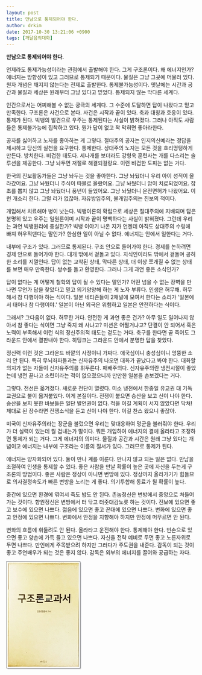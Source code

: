```yaml
---
layout: post
title: 만남으로 통제되어야 한다.
author: drkim
date: 2017-10-30 13:21:06 +0900
tags: [깨달음의대화]
---
```


**만남으로 통제되어야 한다.**

  


언제라도 통제가능성이라는 관점에서 출발해야 한다. 그게 구조론이다. 왜 에너지인가? 에너지는 방향성이 있고 그러므로 통제되기 때문이다. 물질은 그냥 그곳에 머물러 있다. 원자 개념은 깨지지 않는다는 전제로 출발한다. 통제불가능성이다. 옛날에는 시간과 공간과 물질과 세상은 원래부터 그냥 있다고 믿었다. 통제되지 않는 막다른 세계다. 

  


인간으로서는 어찌해볼 수 없는 궁극의 세계다. 그 수준에 도달하면 답이 나왔다고 믿고 만족한다. 구조론은 사건으로 본다. 사건은 시작과 끝이 있다. 축과 대칭과 호응이 있다. 통제가 된다. 빅뱅의 발견으로 우주는 통제된다는 사실이 밝혀졌다. 그러나 아직도 사람들은 통제불가능에 집착하고 있다. 뭔가 답이 없고 꽉 막히면 좋아라한다.

  


공자를 싫어하고 노자를 좋아하는 게 그렇다. 절대주의 공자는 인지의신예라는 정답을 제시하고 당신의 실천을 요구한다. 통제한다. 상대주의 노자는 모든 것을 흐리멍텅하게 만든다. 방치한다. 비겁한 태도다. 세나개를 보더라도 강형욱 훈련사는 개를 다스리는 솔루션을 제공한다. 그냥 놔두면 저절로 해결되걸랑요. 이런 비겁한 도피는 없는 거다. 

  


한국의 진보활동가들은 그냥 놔두는 것을 좋아한다. 그냥 놔뒀더니 우리 아이 성적이 올라갔어요. 그냥 놔뒀더니 주식이 따블로 올랐어요. 그냥 놔뒀더니 암이 치료되었어요. 잡초를 뽑지 않고 그냥 놔뒀더니 풍년이 들었어요. 그냥 놔뒀더니 운전면허가 나왔어요. 이런 개소리 한다. 그럴 리가 없잖아. 자유방임주의, 불개입주의는 진보의 적이다. 

  


개입해서 치료해야 병이 낫는다. 빅뱅이론의 확립으로 세상은 절대주의에 지배되며 답은 분명히 있고 우주는 일원론이며 시작과 끝이 명백하다는 사실이 밝혀졌다. 그런데 우리는 과연 빅뱅원리에 충실한가? 빅뱅 이야기 나온 지가 언젠데 아직도 상대주의 수렁에 빠져 허우적댄다는 말인가? 한심한 일이 아닐 수 없다. 에너지는 안에서 일한다는 거다.

  


내부에 구조가 있다. 그러므로 통제된다. 구조 안으로 들어가야 한다. 경제를 논하려면 경제 안으로 들어가야 한다. 대개 밖에서 겉돌고 있다. 지식인이라도 밖에서 겉돌며 공허한 소리를 지껄인다. 답이 없는 교착된 상태, 막다른 상태, 더 이상 쪼개질 수 없는 상태를 보면 매우 만족한다. 쌍수를 들고 환영한다. 그러나 그게 과연 좋은 소식인가? 

  


답이 없다는 게 어떻게 철학의 답이 될 수 있다는 말인가? 어떤 넘을 수 없는 장벽을 만나면 무언가 답을 찾았다고 믿고 의기양양해 하는 게 노자 부류다. 인생은 허무해. 허무해서 참 다행이야 하는 식이다. 일본 네티즌들이 2채널에 모여서 한다는 소리가 '일본에서 태어나 참 다행이야.' 일본이 아닌 외국은 위험하고 일본은 안전하다는 식이다. 

  


그래서? 그다음이 없다. 허무한 거다. 안전한 게 과연 좋은 건가? 아무 일도 일어나지 않아서 참 좋다는 식이면 그냥 죽지 왜 사냐고? 미션은 어쩔거냐고? 단결이 안 되어서 혹은 노력이 부족해서 이런 식의 정신주의적 태도는 겉도는 거다. 축구를 한다면 곧 죽어도 그라운드 안에서 결판내야 한다. 히딩크는 그라운드 안에서 분명한 답을 찾았다. 

  


정신력 이런 것은 그라운드 바깥의 사정이니 가짜다. 애국심이니 충성심이니 엉뚱한 소리 안 된다. 특히 무뇌좌파들과는 신자유주의 나오면 대화가 끝났다고 봐야 한다. 대화할 의지가 없는 자들이 신자유주의를 휘두른다. 패배주의다. 신자유주의란 냉전시절이 좋았는데 냉전 끝나고 소련이라는 적이 없으졌으니까 만만한 일본을 손보겠다는 거다. 

  


그렇다. 전선은 옮겨졌다. 새로운 전단이 열렸다. 미소 냉전에서 한중일 유교권 대 기독교권으로 불이 옮겨붙었다. 이게 본질이다. 전쟁이 붙으면 승산을 보고 신이 나야 한다. 승산을 보지 못한 바보들은 일단 발언권이 없다. 적을 이길 계획이 서지 않았다면 닥쳐! 제대로 된 장수라면 전쟁소식을 듣고 신이 나야 한다. 이길 찬스 왔으니 좋잖아.

  


미국이 신자유주의라는 장군을 불렀으면 우리는 맞대응하여 멍군을 불러줘야 한다. 우리가 더 실력이 있는데 뭘 겁내는가 말이다. 뭐든 개입하여 에너지의 결에 올라타고 조정하면 통제가 되는 거다. 그게 에너지의 의미다. 물질과 공간과 시간은 원래 그냥 있다는 개념이고 에너지는 내부에 구조라는 이름의 질서가 있다. 그러므로 통제가 된다. 

  


에너지는 양자화되어 있다. 둘이 만나 계를 이룬다. 만나지 않고 되는 일은 없다. 만남을 조절하여 인생을 통제할 수 있다. 좋은 사람을 만날 확률이 높은 곳에 자신을 두는게 구조론의 방법이다. 좋은 사람은 정상이 아니면 변방에 있다. 정상까지 올라가기가 힘들므로 의사결정속도가 빠른 변방을 노리는 게 좋다. 의기투합해 동료가 될 확률이 높다. 

  


중간에 있으면 환경에 엮여서 죽도 밥도 안 된다. 촌놈정신은 변방에서 중앙으로 쳐들어가는 것이다. 향원정신은 변방에서 터 닦고 터줏대감노릇 하는 것이다. 진보에 있으면 좋고 보수에 있으면 나쁘다. 젊음에 있으면 좋고 꼰대에 있으면 나쁘다. 변화에 있으면 좋고 안정에 있으면 나쁘다. 변화에서 안정을 지향해야 하지만 안정에 머무르면 안 된다.

  


변화의 흐름에 휘둘려도 안 된다. 올라타고 운전해야 한다. 통제해야 한다. 빈손으로 있으면 좋고 양손에 가득 들고 있으면 나쁘다. 자신을 전략 예비로 두면 좋고 노른자위로 두면 나쁘다. 만인에게 주목받으려 하지만 그러다가 주도권을 내준다. 감독이 되는 것이 좋고 주연배우가 되는 것은 좋지 않다. 감독은 외부의 에너지를 끌어와 공급하는 자다. 

  



![](/files/attach/images/198/247/900/0.jpg)